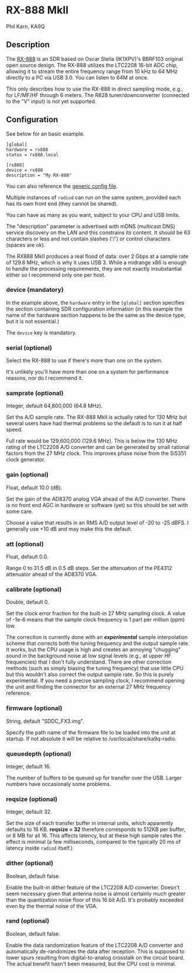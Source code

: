 # RX-888 MkII

Phil Karn, KA9Q

## Description

The [RX-888](https://www.rx-888.com/rx/) is an SDR based on Oscar Steila (IK1XPV)'s BBRF103 original open source design. The RX-888 utilizes the LTC2208 16-bit ADC chip, allowing it to stream the entire frequency range from 10 kHz to 64 MHz directly to a PC via USB 3.0. You can listen to 64M at once.

This only describes how to use the RX-888 in direct sampling mode, e.g., for LF/MF/HF through 6 meters. The R828 tuner/downconverter (connected to the "V" input) is *not* yet supported.

## Configuration

See below for an basic example.

```
[global]
hardware = rx888
status = rx888.local

[rx888]
device = rx888
description = "My RX-888"
```

You can also reference the [generic config file](/config/radiod@rx888-generic.conf).

Multiple instances of `radiod` can run on the same system, provided each has its own front end (they cannot be shared).

You can have as many as you want, subject to your CPU and USB limits.

The "description" parameter is advertised with mDNS (multicast DNS) service discovery on the LAN and this constrains its content. It should be 63 characters or less and not contain slashes ('/') or control characters (spaces are ok).

The RX888 MkII produces a real flood of data: over 2 Gbps at a sample rate of 129.6 MHz, which is why it uses USB 3. While a midrange x86 is enough to handle the processing requirements, they are not exactly insubstantial either so I recommend only one per host.

### device (mandatory)

In the example above, the `hardware` entry in the `[global]` section specifies the section containing SDR configuration information (in this example the name of the hardware section happens to be the same as the device type, but it is not essential.)

The `device` key is mandatory.

### serial (optional)

Select the RX-888 to use if there's more than one on the system.

It's unlikely you'll have more than one on a system for performance reasons, nor do I recommend it.

### samprate (optional)

Integer, default 64,800,000 (64.8 MHz).

Set the A/D sample rate. The RX-888 MkII is actually rated for 130 MHz but several users have had thermal problems so the default is to run it at half speed.

Full rate would be 129,600,000 (129.6 MHz). This is below the 130 MHz rating of the LTC2208 A/D converter and can be generated by small rational factors from the 27 MHz clock. This improves phase noise from the Si5351 clock generator.

### gain (optional)

Float, default 10.0 (dB).

Set the gain of the AD8370 analog VGA ahead of the A/D converter. There is no front end AGC in hardware or software (yet) so this should be set with some care.

Choose a value that results in an RMS A/D output level of -20 to -25 dBFS. I generally use +10 dB and may make this the default.

### att (optional)

Float, default 0.0.

Range 0 to 31.5 dB in 0.5 dB steps. Set the attenuation of the PE4312 attenuator ahead of the AD8370 VGA.

### calibrate (optional)

Double, default 0.

Set the clock error fraction for the built-in 27 MHz sampling clock. A value of -1e-6 means that the sample clock frequency is 1 part per million (ppm) low.

The correction is currently done with an ***experimental*** sample interpolation scheme that corrects both the tuning frequency and the output sample rate.
It works, but the CPU usage is high and creates an annoying "chugging" sound in the background noise at low signal levels (e.g., at upper HF frequencies) that I don't fully understand.
There are other correction methods (such as simply biasing the tuning frequency) that use little CPU but this wouldn't also correct the output sample rate. So this is purely experimental. If you need a precise sampling clock, I recommend opening the unit and finding the connector for an external 27 MHz frequency reference.

### firmware (optional)

String, default "SDDC_FX3.img".

Specify the path name of the firmware file to be loaded into the unit at startup. If not absolute it will be relative to /usr/local/share/ka9q-radio.

### queuedepth (optional)

Integer, default 16.

The number of buffers to be queued up for transfer over the USB. Larger numbers have occasionaly some problems.

### reqsize (optional)

Integer, default 32.

Set the size of each transfer buffer in internal units, which apparently defaults to 16 KB. **reqsize = 32** therefore corresponds to 512KB per buffer, or 8 MB for all 16.
This affects latency, but at these high sample rates the effect is minimal (a few milliseconds, compared to the typically 20 ms of latency inside `radiod` itself.)

### dither (optional)

Boolean, default false.

Enable the built-in dither feature of the LTC2208 A/D converter. Doesn't seem necessary given that antenna noise is almost certainly much greater than the quantization noise floor of this 16 bit A/D. It's probably exceeded even by the thermal noise of the VGA.

### rand (optional)

Boolean, default false.

Enable the data randomization feature of the LTC2208 A/D converter and automatically de-randomizes the data after reception. This is supposed to lower spurs resulting from digital-to-analog crosstalk on the circuit board. The actual benefit hasn't been measured, but the CPU cost is minimal.
